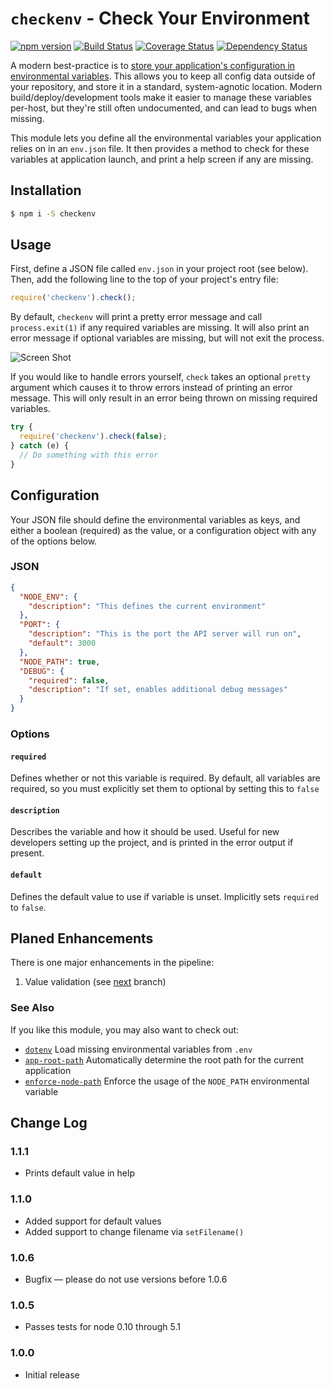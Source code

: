 # `checkenv` - Check Your Environment

[![npm version](https://badge.fury.io/js/checkenv.svg)](https://www.npmjs.com/package/checkenv) [![Build Status](https://travis-ci.org/inxilpro/node-checkenv.svg)](https://travis-ci.org/inxilpro/node-checkenv) [![Coverage Status](https://coveralls.io/repos/inxilpro/node-checkenv/badge.svg?branch=master&service=github)](https://coveralls.io/github/inxilpro/node-checkenv?branch=master) [![Dependency Status](https://david-dm.org/inxilpro/node-checkenv.svg)](https://david-dm.org/inxilpro/node-checkenv)

A modern best-practice is to [store your application's configuration in environmental variables](http://12factor.net/config).  This allows you to keep all config data outside of your repository, and store it in a standard, system-agnotic location.  Modern build/deploy/development tools make it easier to manage these variables per-host, but they're still often undocumented, and can lead to bugs when missing.

This module lets you define all the environmental variables your application relies on in an `env.json` file.  It then provides a method to check for these variables at application launch, and print a help screen if any are missing.

## Installation

``` bash
$ npm i -S checkenv
```

## Usage

First, define a JSON file called `env.json` in your project root (see below).  Then, add the following line to the top of your project's entry file:

``` js
require('checkenv').check();
```

By default, `checkenv` will print a pretty error message and call `process.exit(1)` if any required variables are missing.  It will also print an error message if optional variables are missing, but will not exit the process.

![Screen Shot](https://cloud.githubusercontent.com/assets/21592/11595855/8f5cb9d6-9a7f-11e5-9128-376f91fd6d1a.jpg)

If you would like to handle errors yourself, `check` takes an optional `pretty` argument which causes it to throw errors instead of printing an error message.  This will only result in an error being thrown on missing required variables.

``` js
try {
  require('checkenv').check(false);
} catch (e) {
  // Do something with this error
}
```

## Configuration

Your JSON file should define the environmental variables as keys, and either a boolean (required) as the value, or a configuration object with any of the options below.

### JSON
``` json
{
  "NODE_ENV": {
    "description": "This defines the current environment"
  },
  "PORT": {
    "description": "This is the port the API server will run on",
    "default": 3000
  },
  "NODE_PATH": true,
  "DEBUG": {
    "required": false,
    "description": "If set, enables additional debug messages"
  }
}
```

### Options

#### `required`

Defines whether or not this variable is required.  By default, all variables are required, so you must explicitly set them to optional by setting this to `false`

#### `description`

Describes the variable and how it should be used. Useful for new developers setting up the project, and is printed in the error output if present.

#### `default`

Defines the default value to use if variable is unset. Implicitly sets `required` to `false`.

## Planed Enhancements

There is one major enhancements in the pipeline:

  1. Value validation (see [next](https://github.com/inxilpro/node-checkenv/tree/next) branch)

### See Also

If you like this module, you may also want to check out:

  - [`dotenv`](https://github.com/motdotla/dotenv) Load missing environmental variables from `.env`
  - [`app-root-path`](https://github.com/inxilpro/node-app-root-path) Automatically determine 
    the root path for the current application
  - [`enforce-node-path`](https://github.com/inxilpro/enforce-node-path) Enforce the usage of 
    the `NODE_PATH` environmental variable

## Change Log

### 1.1.1
  - Prints default value in help

### 1.1.0
  - Added support for default values
  - Added support to change filename via `setFilename()`

### 1.0.6
  - Bugfix — please do not use versions before 1.0.6

### 1.0.5
  - Passes tests for node 0.10 through 5.1

### 1.0.0
  - Initial release
